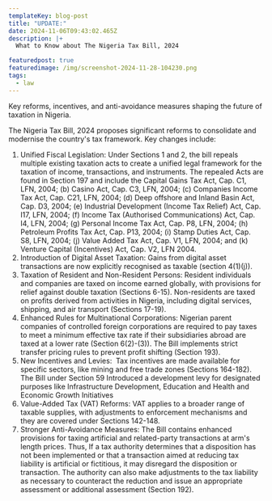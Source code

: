 ```yaml
---
templateKey: blog-post
title: "UPDATE:"
date: 2024-11-06T09:43:02.465Z
description: |+
  What to Know about The Nigeria Tax Bill, 2024 

featuredpost: true
featuredimage: /img/screenshot-2024-11-28-104230.png
tags:
  - law
---
```

<!--StartFragment-->

Key reforms, incentives, and anti-avoidance measures shaping the future of taxation in Nigeria. 

The Nigeria Tax Bill, 2024 proposes significant reforms to consolidate and modernise the country's tax framework. Key changes include:

1. Unified Fiscal Legislation: Under Sections 1 and 2, the bill repeals multiple existing taxation acts to create a unified legal framework for the taxation of income, transactions, and instruments. The repealed Acts are found in Section 197 and include the Capital Gains Tax Act, Cap. C1, LFN, 2004; (b) Casino Act, Cap. C3, LFN, 2004; (c) Companies Income Tax Act, Cap. C21, LFN, 2004; (d) Deep offshore and Inland Basin Act, Cap. D3, 2004; (e) Industrial Development (Income Tax Relief) Act, Cap. I17, LFN, 2004; (f) Income Tax (Authorised Communications) Act, Cap. I4, LFN, 2004; (g) Personal Income Tax Act, Cap. P8, LFN, 2004; (h) Petroleum Profits Tax Act, Cap. P13, 2004; (i) Stamp Duties Act, Cap. S8, LFN, 2004; (j) Value Added Tax Act, Cap. V1, LFN, 2004; and (k) Venture Capital (Incentives) Act, Cap. V2, LFN 2004. 
2. Introduction of Digital Asset Taxation: Gains from digital asset transactions are now explicitly recognised as taxable (section 4(1)(j)).
3. Taxation of Resident and Non-Resident Persons: Resident individuals and companies are taxed on income earned globally, with provisions for relief against double taxation (Sections 6-15). Non-residents are taxed on profits derived from activities in Nigeria, including digital services, shipping, and air transport (Sections 17-19).
4. Enhanced Rules for Multinational Corporations: Nigerian parent companies of controlled foreign corporations are required to pay taxes to meet a minimum effective tax rate if their subsidiaries abroad are taxed at a lower rate (Section 6(2)-(3)). The Bill implements strict transfer pricing rules to prevent profit shifting (Section 193).
5. New Incentives and Levies:  Tax incentives are made available for specific sectors, like mining and free trade zones (Sections 164-182). The Bill under Section 59 Introduced a development levy for designated purposes like Infrastructure Development, Education and Health and Economic Growth Initiatives
6. Value-Added Tax (VAT) Reforms: VAT applies to a broader range of taxable supplies, with adjustments to enforcement mechanisms and they are covered under Sections 142-148.
7. Stronger Anti-Avoidance Measures: The Bill contains enhanced provisions for taxing artificial and related-party transactions at arm's length prices. Thus, If a tax authority determines that a disposition has not been implemented or that a transaction aimed at reducing tax liability is artificial or fictitious, it may disregard the disposition or transaction. The authority can also make adjustments to the tax liability as necessary to counteract the reduction and issue an appropriate assessment or additional assessment (Section 192).

<!--EndFragment-->